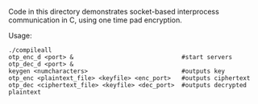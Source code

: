 Code in this directory demonstrates socket-based interprocess communication in C, using one time pad encryption.

Usage:
```
./compileall
otp_enc_d <port> &                              #start servers
otp_dec_d <port> &
keygen <numcharacters>                          #outputs key 
otp_enc <plaintext_file> <keyfile> <enc_port>   #outputs ciphertext
otp_dec <ciphertext_file> <keyfile> <dec_port>  #outputs decrypted plaintext
```
